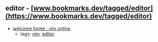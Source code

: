 editor - [www.bookmarks.dev/tagged/editor](https://www.bookmarks.dev/tagged/editor)
---
* [welcome home : vim online](https://www.vim.org/)
    * tags: [vim](../tags/vim.md), [editor](../tags/editor.md)
